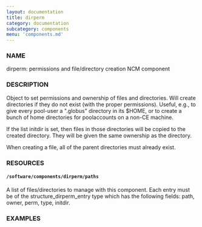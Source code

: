 ```yaml
---
layout: documentation
title: dirperm
category: documentation
subcategory: components
menu: 'components.md'
---
```

### NAME

dirperm: permissions and file/directory creation NCM component
 

### DESCRIPTION

Object to set permissions and ownership of files and directories.
Will create directories if they do not exist (with the proper
permissions).  Useful, e.g., to give every pool-user a ".globus"
directory in its $HOME, or to create a bunch of home directories for
poolaccounts on a non-CE machine.
 

If the list initdir is set, then files in those directories will be
copied to the created directory.  They will be given the same
ownership as the directory. 

When creating a file, all of the parent directories must already
exist.  
 

### RESOURCES

#### `/software/components/dirperm/paths`

A list of files/directories to manage with this component.  Each entry
must be of the structure\_dirperm\_entry type which has the following
fields: path, owner, perm, type, initdir.  

### EXAMPLES
 
